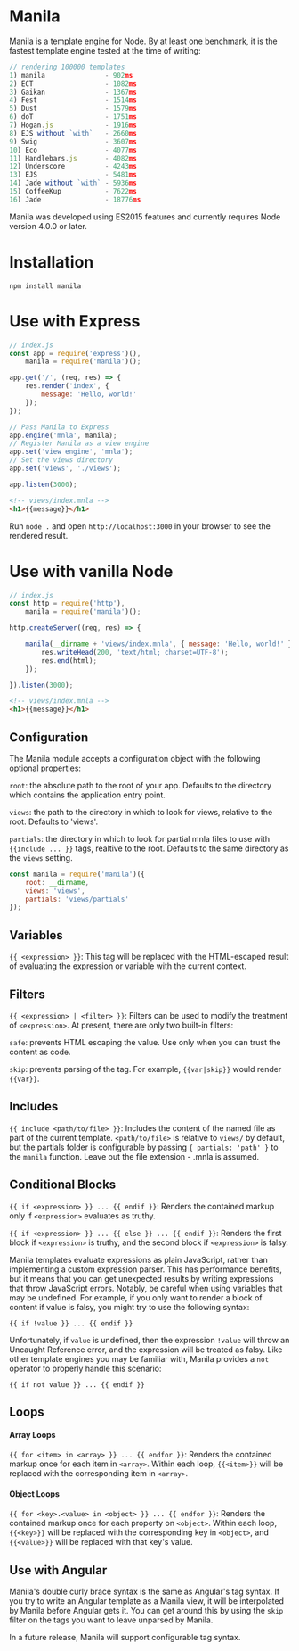 # Manila

Manila is a template engine for Node. By at least [one benchmark](https://github.com/baryshev/template-benchmark), it is the fastest template engine tested at the time of writing:
```javascript
// rendering 100000 templates
1) manila               - 902ms
2) ECT                  - 1082ms
3) Gaikan               - 1367ms
4) Fest                 - 1514ms
5) Dust                 - 1579ms
6) doT                  - 1751ms
7) Hogan.js             - 1916ms
8) EJS without `with`   - 2660ms
9) Swig                 - 3607ms
10) Eco                 - 4077ms
11) Handlebars.js       - 4082ms
12) Underscore          - 4243ms
13) EJS                 - 5481ms
14) Jade without `with` - 5936ms
15) CoffeeKup           - 7622ms
16) Jade                - 18776ms
```

Manila was developed using ES2015 features and currently requires Node version 4.0.0 or later.

# Installation
```
npm install manila
```

# Use with Express

```javascript
// index.js
const app = require('express')(),
	manila = require('manila')();

app.get('/', (req, res) => {
	res.render('index', {
		message: 'Hello, world!'
	});
});

// Pass Manila to Express
app.engine('mnla', manila);
// Register Manila as a view engine
app.set('view engine', 'mnla');
// Set the views directory
app.set('views', './views');

app.listen(3000);
```

```html
<!-- views/index.mnla -->
<h1>{{message}}</h1>
```

Run `node .` and open `http://localhost:3000` in your browser to see the rendered result.

# Use with vanilla Node

```javascript
// index.js
const http = require('http'),
	manila = require('manila')();

http.createServer((req, res) => {

	manila(__dirname + 'views/index.mnla', { message: 'Hello, world!' }, (err, html) => {
		res.writeHead(200, 'text/html; charset=UTF-8');
		res.end(html);
	});

}).listen(3000);
```

```html
<!-- views/index.mnla -->
<h1>{{message}}</h1>
```

## Configuration

The Manila module accepts a configuration object with the following optional properties:

`root`: the absolute path to the root of your app. Defaults to the directory which contains the application entry point.

`views`: the path to the directory in which to look for views, relative to the root. Defaults to 'views'.

`partials`: the directory in which to look for partial mnla files to use with `{{include ... }}` tags, realtive to the root. Defaults to the same directory as the `views` setting.

```javascript
const manila = require('manila')({
	root: __dirname,
	views: 'views',
	partials: 'views/partials'
});
```

## Variables

`{{ <expression> }}`: This tag will be replaced with the HTML-escaped result of evaluating the expression or variable with the current context.

## Filters

`{{ <expression> | <filter> }}`: Filters can be used to modify the treatment of `<expression>`. At present, there are only two built-in filters:

`safe`: prevents HTML escaping the value. Use only when you can trust the content as code.

`skip`: prevents parsing of the tag. For example, `{{var|skip}}` would render `{{var}}`.

## Includes

`{{ include <path/to/file> }}`: Includes the content of the named file as part of the current template. `<path/to/file>` is relative to `views/` by default, but the partials folder is configurable by passing `{ partials: 'path' }` to the `manila` function. Leave out the file extension - .mnla is assumed.

## Conditional Blocks

`{{ if <expression> }} ... {{ endif }}`: Renders the contained markup only if `<expression>` evaluates as truthy.

`{{ if <expression> }} ... {{ else }} ... {{ endif }}`: Renders the first block if `<expression>` is truthy, and the second block if `<expression>` is falsy.

Manila templates evaluate expressions as plain JavaScript, rather than implementing a custom expression parser. This has performance benefits, but it means that you can get unexpected results by writing expressions that throw JavaScript errors. Notably, be careful when using variables that may be undefined. For example, if you only want to render a block of content if value is falsy, you might try to use the following syntax:
```
{{ if !value }} ... {{ endif }}
```

Unfortunately, if `value` is undefined, then the expression `!value` will throw an Uncaught Reference error, and the expression will be treated as falsy. Like other template engines you may be familiar with, Manila provides a `not` operator to properly handle this scenario:
```
{{ if not value }} ... {{ endif }}
```

## Loops

#### Array Loops

`{{ for <item> in <array> }} ... {{ endfor }}`: Renders the contained markup once for each item in `<array>`. Within each loop, `{{<item>}}` will be replaced with the corresponding item in `<array>`.

#### Object Loops

`{{ for <key>.<value> in <object> }} ... {{ endfor }}`: Renders the contained markup once for each property on `<object>`. Within each loop, `{{<key>}}` will be replaced with the corresponding key in `<object>`, and `{{<value>}}` will be replaced with that key's value.

## Use with Angular

Manila's double curly brace syntax is the same as Angular's tag syntax. If you try to write an Angular template as a Manila view, it will be interpolated by Manila before Angular gets it. You can get around this by using the `skip` filter on the tags you want to leave unparsed by Manila.

In a future release, Manila will support configurable tag syntax.
